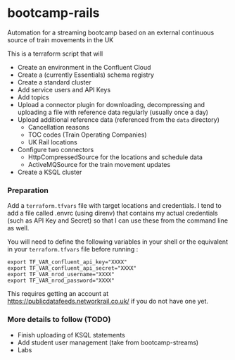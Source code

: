 # bootcamp-rails
Automation for a streaming bootcamp based on an external continuous source of train movements in the UK

This is a terraform script that will

- Create an environment in the Confluent Cloud
- Create a (currently Essentials) schema registry
- Create a standard cluster
- Add service users and API Keys
- Add topics
- Upload a connector plugin for downloading, decompressing and uploading a file with reference data regularly (usually once a day)
- Upload additional reference data (referenced from the `data` directory)
  - Cancellation reasons
  - TOC codes (Train Operating Companies)
  - UK Rail locations
- Configure two connectors
  - HttpCompressedSource for the locations and schedule data
  - ActiveMQSource for the train movement updates
- Create a KSQL cluster

### Preparation

Add a `terraform.tfvars` file with target locations and credentials. 
I tend to add a file called .envrc (using direnv) that contains my actual credentials (such as API Key and Secret) so that I can use these from the command line as well.

You will need to define the following variables in your shell or the equivalent in your `terraform.tfvars` file before running :

    export TF_VAR_confluent_api_key="XXXX"
    export TF_VAR_confluent_api_secret="XXXX"
    export TF_VAR_nrod_username="XXXX"
    export TF_VAR_nrod_password="XXXX"

This requires getting an account at https://publicdatafeeds.networkrail.co.uk/ if you do not have one yet.

### More details to follow (TODO)

- Finish uploading of KSQL statements
- Add student user management (take from bootcamp-streams)
- Labs
